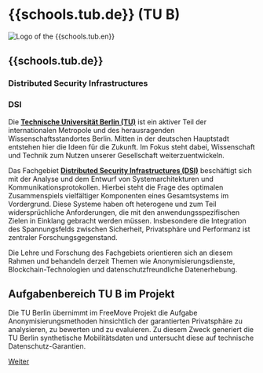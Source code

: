 <div id="tub" class="component-school">

# {{schools.tub.de}} (TU B)

<div>

![Logo of the {{schools.tub.en}}]({{schools.tub.logo}})

<div>

## {{schools.tub.de}}
### Distributed Security Infrastructures
### DSI

</div>

</div>

Die **[Technische Universität Berlin (TU)](https://www.tu.berlin/)** ist ein aktiver Teil der internationalen Metropole und des herausragenden Wissenschaftsstandortes Berlin. Mitten in der deutschen Hauptstadt entstehen hier die Ideen für die Zukunft. Im Fokus steht dabei, Wissenschaft und Technik zum Nutzen unserer Gesellschaft weiterzuentwickeln.

Das Fachgebiet **[Distributed Security Infrastructures (DSI)](https://www.dsi.tu-berlin.de/menue/dsi/)** beschäftigt sich mit der Analyse und dem Entwurf von Systemarchitekturen und Kommunikationsprotokollen. Hierbei steht die Frage des optimalen Zusammenspiels vielfältiger Komponenten eines Gesamtsystems im Vordergrund. Diese Systeme haben oft heterogene und zum Teil widersprüchliche Anforderungen, die mit den anwendungsspezifischen Zielen in Einklang gebracht werden müssen. Insbesondere die Integration des Spannungsfelds zwischen Sicherheit, Privatsphäre und Performanz ist zentraler Forschungsgegenstand.

Die Lehre und Forschung des Fachgebiets orientieren sich an diesem Rahmen und behandeln derzeit Themen wie Anonymisierungsdienste, Blockchain-Technologien und datenschutzfreundliche Datenerhebung.

## Aufgabenbereich TU B im Projekt

Die TU Berlin übernimmt im FreeMove Projekt die Aufgabe Anonymisierungsmethoden hinsichtlich der garantierten Privatsphäre zu analysieren, zu bewerten und zu evaluieren. Zu diesem Zweck generiert die TU Berlin synthetische Mobilitätsdaten und untersucht diese auf technische Datenschutz-Garantien.

<div class="justify-end my-0">
    <a href="/partners/tub" class="border border-green text-green text-xl py-1 px-4 cursor-pointer hover:bg-green hover:text-white">Weiter</a>
</div>

</div>
